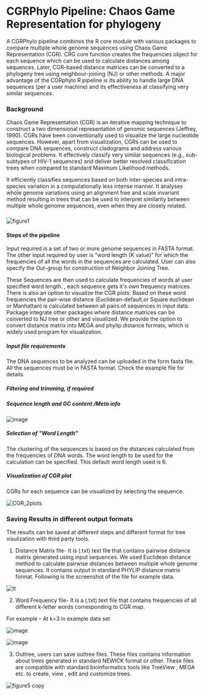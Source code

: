 # CGRPhylo Pipeline: Chaos Game Representation for phylogeny

A CGRPhylo pipeline combines the R core module with various packages to compare multiple whole genome sequences using Chaos Game Representation (CGR). CRG core function creates the frequencies object for each sequence which can be used to calculate distances among sequences. Later, CGR-based distance matrices can be converted to a phylogeny tree using neighbour-joining (NJ) or other methods. A major advantage of the CGRphylo R pipeline is its ability to handle large DNA sequences (per a user machine) and its effectiveness at classifying very similar sequences.

### Background
Chaos Game Representation (CGR) is an iterative mapping technique to construct a two dimensional representation of genomic sequences (Jeffrey, 1990). CGRs have been conventionally used to visualize the large nucleotide sequences. However, apart from visualization, CGRs can be used to compare DNA sequences, construct cladograms and address various biological problems. It effectively classify very similar sequences (e.g., sub-subtypes of HIV-1 sequences) and deliver better resolved classification trees when compared to standard Maximum Likelihood methods. 

It efficiently classifies sequences based on both inter-species and intra-species variation in a computationally less intense manner. It analyses whole genome variations using an alignment free and scale invariant method resulting in trees that can be used to interpret similarity between multiple whole genome sequences, even when they are closely related.

###
![figure1](https://user-images.githubusercontent.com/45668229/195962013-fef235d1-6987-4b98-bab9-7d6083f01e5e.png)

#### Steps of the pipeline

Input required is a set of two or more genome sequences in FASTA format. The other input required by user is “word length (K value)” for which the frequencies of all the words in the sequences are calculated. User can also specify the Out-group for construction of Neighbor Joining Tree. 

These Sequences are then used to calculate frequencies of words at user specified word length. , each sequence gets it's own frequency matrices. There is also an option to visualize the CGR plots. Based on these word frequencies the pair-wise distance (Euclidean-default,or  Square euclidean or Manhattan) is calculated between all pairs of sequences in input data. Package integrate other packages where distance matrices can be converted to NJ tree or other and visualized. We provide the option to convert distance matrix into MEGA and phylip distance formats, which is widely used program for visualization. 

##### Input file requirements

The DNA sequences to be analyzed can be uploaded in the form fasta file. All the sequences must be in FASTA format. Check the example file for details.  

##### Filtering and trimming, if required 
##### Sequence length and GC content /Meta info

![image](https://user-images.githubusercontent.com/45668229/196326195-f5a3172d-78f1-4bc8-a225-51d80a993834.png)


##### Selection of "Word Length"
The clustering of the sequences is based on the distances calculated from the frequencies of DNA words. The word length to be used for the calculation can be specified. This default word length used is 6.  

##### Visualization of CGR plot
CGRs for each sequence can be visualized by selecting the sequence.

![CGR_2plots](https://user-images.githubusercontent.com/45668229/196325788-e054df7d-2689-4e77-89c7-53c9f6797a6c.png)

###  Saving Results in different output formats

The results can be saved at different steps and different format for tree visulization with third party tools.

1) Distance Matrix file- It is (.txt) text file that contains pairwise distance matrix generated using input sequences. We used Euclidean distance method to calculate pairwise distances between multiple whole genome sequences. It contains output in standard PHYLIP distance matrix format. Following is the screenshot of the file for example data.


![tt](https://user-images.githubusercontent.com/45668229/195969269-dd01ab1c-d94b-4e52-9abc-bb8c14474524.png)

 
 2) Word Frequency file- It is a (.txt) text file that contains frequencies of all different k-letter words corresponding to CGR map.

For example – At k=3 in example data set

![image](https://user-images.githubusercontent.com/45668229/186616875-97dcc3aa-0d9d-4f1b-a0f9-4db0f96f8390.png)


![image](https://user-images.githubusercontent.com/45668229/186616980-55dcef85-6164-496f-86c1-add97badadcf.png)

3) Outtree,  users can save outtree files. These files contains information about trees generated in standard NEWICK format or other. These files are compatible with standard bioinformatics tools like TreeView , MEGA etc. to create, view , edit and customize trees.



 ![figure5 copy](https://user-images.githubusercontent.com/45668229/195969475-b84d614e-e43d-4e67-ba25-416a5a102f44.png)

